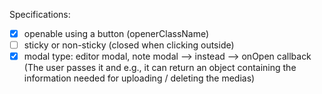 
Specifications:
- [x] openable using a button (openerClassName)
- [ ] sticky or non-sticky (closed when clicking outside)
- [x] modal type: editor modal, note modal --> instead --> onOpen callback (The user passes it and e.g., it can return an object containing the information needed for uploading / deleting the medias)